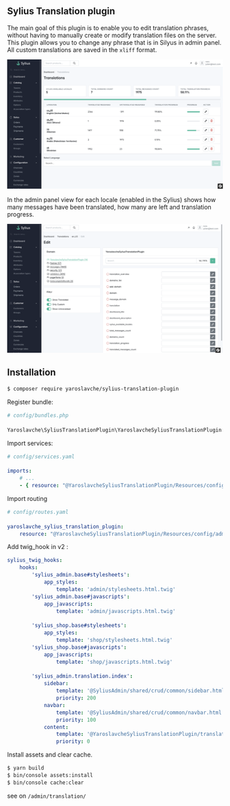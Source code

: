 ## Sylius Translation plugin

The main goal of this plugin is to enable you to edit translation phrases, without having to manually create or modify translation files on the server. This plugin allows you to change any phrase that is in Silyus in admin panel. All custom translations are saved in the `xliff` format.

![Screenshot1](Screenshot1.png)


In the admin panel view for each locale (enabled in the Sylius) shows how many messages have been translated, how many are left and translation progress.

![Screenshot2](Screenshot2.png)

## Installation

```bash
$ composer require yaroslavche/sylius-translation-plugin
```

Register bundle:
```php
# config/bundles.php

Yaroslavche\SyliusTranslationPlugin\YaroslavcheSyliusTranslationPlugin::class => ['all' => true],
```

Import services:
```yaml
# config/services.yaml

imports:
    # ...
    - { resource: "@YaroslavcheSyliusTranslationPlugin/Resources/config/services.yml" }
```

Import routing
```yaml
# config/routes.yaml

yaroslavche_sylius_translation_plugin:
    resource: "@YaroslavcheSyliusTranslationPlugin/Resources/config/admin_routing.yml"
```

Add twig_hook in v2 :

```yaml
sylius_twig_hooks:
    hooks:
        'sylius_admin.base#stylesheets':
            app_styles:
                template: 'admin/stylesheets.html.twig'
        'sylius_admin.base#javascripts':
            app_javascripts:
                template: 'admin/javascripts.html.twig'

        'sylius_shop.base#stylesheets':
            app_styles:
                template: 'shop/stylesheets.html.twig'
        'sylius_shop.base#javascripts':
            app_javascripts:
                template: 'shop/javascripts.html.twig'

        'sylius_admin.translation.index':
            sidebar:
                template: '@SyliusAdmin/shared/crud/common/sidebar.html.twig'
                priority: 200
            navbar:
                template: '@SyliusAdmin/shared/crud/common/navbar.html.twig'
                priority: 100
            content:
                template: '@YaroslavcheSyliusTranslationPlugin/translation.html.twig'
                priority: 0
```



Install assets and clear cache.
```bash
$ yarn build
$ bin/console assets:install
$ bin/console cache:clear
```

see on `/admin/translation/`
